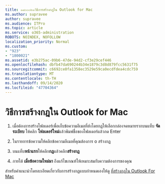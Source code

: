 ```yaml
---
title: ๑๘๐๐๐๒๑วิธีการสร้างกฎใน Outlook for Mac
ms.author: supravee
author: supravee
ms.audience: ITPro
ms.topic: article
ms.service: o365-administration
ROBOTS: NOINDEX, NOFOLLOW
localization_priority: Normal
ms.custom:
- "923"
- "1800021"
ms.assetid: e3b275ac-09b6-47de-94d2-cf3e29cef446
ms.openlocfilehash: dbfb47da690244b34e1879c3d8d879fcc5631f75
ms.sourcegitcommit: c6692ce0fa1358ec3529e59ca0ecdfdea4cdc759
ms.translationtype: MT
ms.contentlocale: th-TH
ms.lasthandoff: 09/14/2020
ms.locfileid: "47704364"
---
```

# <a name="how-to-create-a-rule-in-outlook-for-mac"></a>วิธีการสร้างกฎใน Outlook for Mac

1. เมื่อต้องการสร้างโฟลเดอร์เพื่อเก็บข้อความอีเมลที่ส่งโดยกฎให้เลือกกล่องจดหมายรากบนแท็บ **จัดระเบียบ** ให้คลิก **โฟลเดอร์ใหม่**แล้วพิมพ์ชื่อของโฟลเดอร์แล้วกด Enter

2. ในรายการข้อความให้คลิกข้อความอีเมลที่คุณต้องการ o สร้างกฎ

3. บนแท็บ**หน้าแรก**ให้คลิก**กฎ**แล้วคลิก**สร้างกฎ**

4. ภายใต้ **เมื่อข้อความใหม่มา** ถึงแก้ไขเกณฑ์ให้เหมาะสมกับความต้องการของคุณ 

สำหรับคำแนะนำโดยละเอียดเกี่ยวกับการสร้างกฎแบบกำหนดเองให้ดู [ที่สร้างกฎใน Outlook For Mac](https://aka.ms/AA1uy0v)
  
